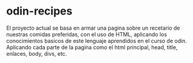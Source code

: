 # odin-recipes
El proyecto actual se basa en armar una pagina sobre un recetario de nuestras comidas preferidas, con el uso de HTML,
aplicando los conocimientos basicos de este lenguaje aprendidos en el curso de odin. Aplicando cada parte de la pagina como el html principal, head, title, enlaces, body, divs, etc.